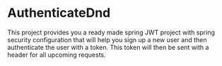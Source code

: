 # AuthenticateDnd
This project provides you a ready made spring JWT project with spring security configuration that will help you sign up a new user and then authenticate the user with a token. This token will then be sent with a header for all upcoming requests. 
